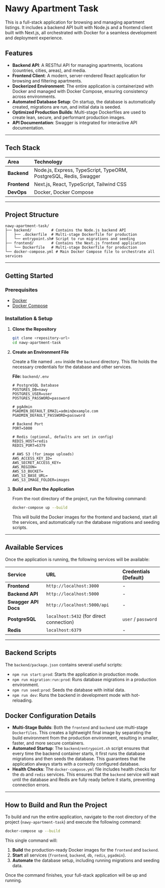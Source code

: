 # Nawy Apartment Task

This is a full-stack application for browsing and managing apartment listings. It includes a backend API built with Node.js and a frontend client built with Next.js, all orchestrated with Docker for a seamless development and deployment experience.

## Features

- **Backend API**: A  RESTful API for managing apartments, locations (countries, cities, areas), and media.
- **Frontend Client**: A modern, server-rendered React application for browsing and filtering apartments.
- **Dockerized Environment**: The entire application is containerized with Docker and managed with Docker Compose, ensuring consistency across environments.
- **Automated Database Setup**: On startup, the database is automatically created, migrations are run, and initial data is seeded.
- **Optimized Production Builds**: Multi-stage Dockerfiles are used to create lean, secure, and performant production images.
- **API Documentation**: Swagger is integrated for interactive API documentation.

---

## Tech Stack

| Area      | Technology                                                              |
| :-------- | :---------------------------------------------------------------------- |
| **Backend**   | Node.js, Express, TypeScript, TypeORM, PostgreSQL, Redis, Swagger     |
| **Frontend**  | Next.js, React, TypeScript, Tailwind CSS                              |
| **DevOps**    | Docker, Docker Compose                                                |

---

## Project Structure

```
nawy-apartment-task/
├── backend/         # Contains the Node.js backend API
│   ├── .dockerfile  # Multi-stage Dockerfile for production
│   └── entrypoint.sh# Script to run migrations and seeding
├── frontend/        # Contains the Next.js frontend application
│   └── Dockerfile   # Multi-stage Dockerfile for production
└── docker-compose.yml # Main Docker Compose file to orchestrate all services
```

---

## Getting Started

### Prerequisites

- [Docker](https://www.docker.com/get-started)
- [Docker Compose](https://docs.docker.com/compose/install/)

### Installation & Setup

1.  **Clone the Repository**
    ```sh
    git clone <repository-url>
    cd nawy-apartment-task
    ```

2.  **Create an Environment File**

    Create a file named `.env` inside the `backend` directory. This file holds the necessary credentials for the database and other services.

    **File:** `backend/.env`
    ```env
    # PostgreSQL Database
    POSTGRES_DB=nawy
    POSTGRES_USER=user
    POSTGRES_PASSWORD=password

    # pgAdmin
    PGADMIN_DEFAULT_EMAIL=admin@example.com
    PGADMIN_DEFAULT_PASSWORD=password

    # Backend Port
    PORT=5000

    # Redis (optional, defaults are set in config)
    REDIS_HOST=redis
    REDIS_PORT=6379

    # AWS S3 (for image uploads)
    AWS_ACCESS_KEY_ID=
    AWS_SECRET_ACCESS_KEY=
    AWS_REGION=
    AWS_S3_BUCKET=
    AWS_S3_BASE_URL=
    AWS_S3_IMAGE_FOLDER=images
    ```

3.  **Build and Run the Application**

    From the root directory of the project, run the following command:
    ```sh
    docker-compose up --build
    ```
    This will build the Docker images for the frontend and backend, start all the services, and automatically run the database migrations and seeding scripts.

---

## Available Services

Once the application is running, the following services will be available:

| Service               | URL                                   | Credentials (Default)           |
| :-------------------- | :------------------------------------ | :------------------------------ |
| **Frontend**          | `http://localhost:3000`                 | -                               |
| **Backend API**       | `http://localhost:5000`                 | -                               |
| **Swagger API Docs**  | `http://localhost:5000/api`             | -                               |
| **PostgreSQL**        | `localhost:5432` (for direct connection) | `user` / `password`             |
| **Redis**             | `localhost:6379`                        | -                               |

---

## Backend Scripts

The `backend/package.json` contains several useful scripts:

-   `npm run start:prod`: Starts the application in production mode.
-   `npm run migration:run:prod`: Runs database migrations in a production environment.
-   `npm run seed:prod`: Seeds the database with initial data.
-   `npm run dev`: Runs the backend in development mode with hot-reloading.

## Docker Configuration Details

-   **Multi-Stage Builds**: Both the `frontend` and `backend` use multi-stage `Dockerfiles`. This creates a lightweight final image by separating the build environment from the production environment, resulting in smaller, faster, and more secure containers.
-   **Automated Startup**: The `backend/entrypoint.sh` script ensures that every time the backend container starts, it first runs the database migrations and then seeds the database. This guarantees that the application always starts with a correctly configured database.
-   **Health Checks**: The `docker-compose.yml` file includes health checks for the `db` and `redis` services. This ensures that the `backend` service will wait until the database and Redis are fully ready before it starts, preventing connection errors.

---

## How to Build and Run the Project

To build and run the entire application, navigate to the root directory of the project (`nawy-apartment-task`) and execute the following command:

```sh
docker-compose up --build
```

This single command will:
1.  **Build** the production-ready Docker images for the `frontend` and `backend`.
2.  **Start** all services (`frontend`, `backend`, `db`, `redis`, `pgadmin`).
3.  **Automate** the database setup, including running migrations and seeding data.

Once the command finishes, your full-stack application will be up and running. 